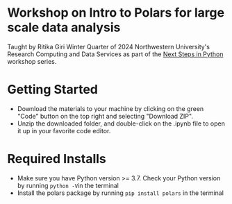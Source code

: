 # Workshop on Intro to Polars for large scale data analysis

Taught by Ritika Giri Winter Quarter of 2024 Northwestern University's Research Computing and Data Services as part of the [Next Steps in Python](https://github.com/nuitrcs/NextStepsInPython) workshop series.

# Getting Started

-   Download the materials to your machine by clicking on the green "Code" button on the top right and selecting "Download ZIP".
-   Unzip the downloaded folder, and double-click on the .ipynb file to open it up in your favorite code editor.


# Required Installs

-   Make sure you have Python version >= 3.7. Check your Python version by running `python -V`in the terminal
-   Install the polars package by running `pip install polars` in the terminal

